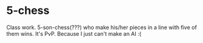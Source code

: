 # 5-chess
Class work. 5-son-chess(???) who make his/her pieces in a line with five of them wins. It's PvP. Because I just can't make an AI :(
